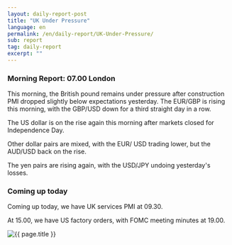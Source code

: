 ```yaml
---
layout: daily-report-post
title: "UK Under Pressure"
language: en
permalink: /en/daily-report/UK-Under-Pressure/
sub: report
tag: daily-report
excerpt: ""
---
```

### Morning Report: 07.00 London

This morning, the British pound remains under pressure after construction PMI dropped slightly below expectations yesterday. The EUR/GBP is rising this morning, with the GBP/USD down for a third straight day in a row.

The US dollar is on the rise again this morning after markets closed for Independence Day.

Other dollar pairs are mixed, with the EUR/ USD trading lower, but the AUD/USD back on the rise.

The yen pairs are rising again, with the USD/JPY undoing yesterday's losses.

### Coming up today

Coming up today, we have UK services PMI at 09.30.

At 15.00, we have US factory orders, with FOMC meeting minutes at 19.00.
 

<p><img src="{{ "/assets/images/daily-report/2017-07-05_06-47-26.jpg" | relative_url }}" alt="{{ page.title }}" title="{{ page.title }}"></p>
